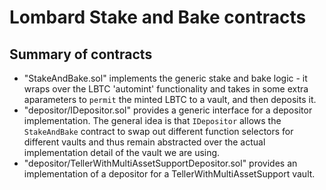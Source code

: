# Lombard Stake and Bake contracts

## Summary of contracts
* "StakeAndBake.sol" implements the generic stake and bake logic - it wraps over the LBTC 'automint' functionality and takes in some extra aparameters to `permit` the minted LBTC to a vault, and then deposits it.
* "depositor/IDepositor.sol" provides a generic interface for a depositor implementation. The general idea is that `IDepositor` allows the `StakeAndBake` contract to swap out different function selectors for different vaults and thus remain abstracted over the actual implementation detail of the vault we are using.
* "depositor/TellerWithMultiAssetSupportDepositor.sol" provides an implementation of a depositor for a TellerWithMultiAssetSupport vault.
